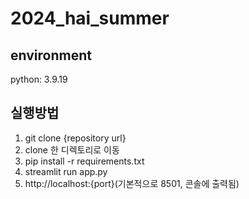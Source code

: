 # 2024_hai_summer

## environment
python: 3.9.19

## 실행방법
1. git clone {repository url}
2. clone 한 디렉토리로 이동
3. pip install -r requirements.txt
4. streamlit run app.py
5. http://localhost:{port}(기본적으로 8501, 콘솔에 출력됨)
